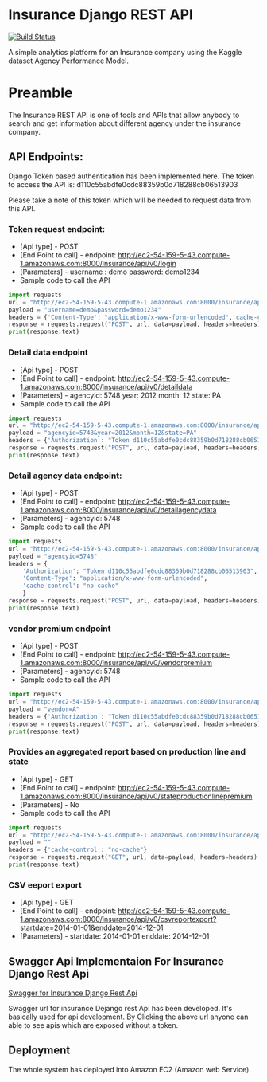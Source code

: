 # Insurance Django REST API

[![Build Status](https://travis-ci.org/joemccann/dillinger.svg?branch=master)](https://travis-ci.org/joemccann/dillinger)


A simple analytics platform for an Insurance company using the Kaggle dataset Agency Performance Model.

# Preamble

 The Insurance REST API is one of tools and APIs that allow anybody to search and get information about different agency under the insurance company.

## API Endpoints:

Django Token based authentication has been implemented here. The token to access the API is:
d110c55abdfe0cdc88359b0d718288cb06513903

Please take a note of this token which will be needed to request data from this API.

### Token request endpoint:

* [Api type] - POST
* [End Point to call] - endpoint: http://ec2-54-159-5-43.compute-1.amazonaws.com:8000/insurance/api/v0/login
* [Parameters] - 
               username : demo 
               password: demo1234
* Sample code to call the API 
```python
import requests
url = "http://ec2-54-159-5-43.compute-1.amazonaws.com:8000/insurance/api/v0/login"
payload = "username=demo&password=demo1234"
headers = {'Content-Type': "application/x-www-form-urlencoded",'cache-control': "no-cache"}
response = requests.request("POST", url, data=payload, headers=headers)
print(response.text)
```
### Detail data endpoint

* [Api type] - POST
* [End Point to call] - endpoint: http://ec2-54-159-5-43.compute-1.amazonaws.com:8000/insurance/api/v0/detaildata
* [Parameters] - 
                 agencyid: 5748 
                 year: 2012 
                 month: 12 
                 state: PA
* Sample code to call the API 

```python
import requests
url = "http://ec2-54-159-5-43.compute-1.amazonaws.com:8000/insurance/api/v0/detaildata"
payload = "agencyid=5748&year=2012&month=12&state=PA"
headers = {'Authorization': "Token d110c55abdfe0cdc88359b0d718288cb06513903",'cache-control': "no-cache"}
response = requests.request("POST", url, data=payload, headers=headers)
print(response.text)
```

### Detail agency data endpoint: 

* [Api type] - POST
* [End Point to call] - endpoint: http://ec2-54-159-5-43.compute-1.amazonaws.com:8000/insurance/api/v0/detailagencydata
* [Parameters] - 
               agencyid: 5748
* Sample code to call the API 

```python
import requests
url = "http://ec2-54-159-5-43.compute-1.amazonaws.com:8000/insurance/api/v0/detailagencydata"
payload = "agencyid=5748"
headers = {
    'Authorization': "Token d110c55abdfe0cdc88359b0d718288cb06513903",
    'Content-Type': "application/x-www-form-urlencoded",
    'cache-control': "no-cache"
    }
response = requests.request("POST", url, data=payload, headers=headers)
print(response.text)
```

### vendor premium endpoint

* [Api type] - POST
* [End Point to call] - endpoint: http://ec2-54-159-5-43.compute-1.amazonaws.com:8000/insurance/api/v0/vendorpremium
* [Parameters] - 
               agencyid: 5748
* Sample code to call the API 

```python
import requests
url = "http://ec2-54-159-5-43.compute-1.amazonaws.com:8000/insurance/api/v0/vendorpremium"
payload = "vendor=A"
headers = {'Authorization': "Token d110c55abdfe0cdc88359b0d718288cb06513903",'cache-control': "no-cache"}
response = requests.request("POST", url, data=payload, headers=headers)
print(response.text)
```

### Provides an aggregated report based on production line and state

* [Api type] - GET
* [End Point to call] - endpoint: http://ec2-54-159-5-43.compute-1.amazonaws.com:8000/insurance/api/v0/stateproductionlinepremium
* [Parameters] - 
                  No
* Sample code to call the API 

```python
import requests
url = "http://ec2-54-159-5-43.compute-1.amazonaws.com:8000/insurance/api/v0/stateproductionlinepremium"
payload = ""
headers = {'cache-control': "no-cache"}
response = requests.request("GET", url, data=payload, headers=headers)
print(response.text)
```

### CSV eeport export

* [Api type] - GET
* [End Point to call] - endpoint: http://ec2-54-159-5-43.compute-1.amazonaws.com:8000/insurance/api/v0/csvreportexport?startdate=2014-01-01&enddate=2014-12-01
* [Parameters] - 
                 startdate: 2014-01-01 
                 enddate: 2014-12-01


## Swagger Api Implementaion For Insurance Django Rest Api

[Swagger for Insurance Django Rest Api](http://ec2-54-159-5-43.compute-1.amazonaws.com:8000/insurance/api/v0/swagger-docs/)


Swagger url for insurance Dejango rest Api has been developed. It's basically used for api development. By Clicking the above url anyone can able to see apis which are exposed without a token.

## Deployment
The whole system has deployed into Amazon EC2 (Amazon web Service).

